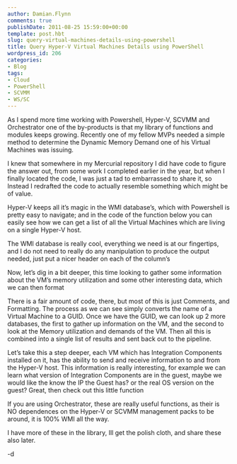 ```yaml
---
author: Damian.Flynn
comments: true
publishDate: 2011-08-25 15:59:00+00:00
template: post.hbt
slug: query-virtual-machines-details-using-powershell
title: Query Hyper-V Virtual Machines Details using PowerShell
wordpress_id: 206
categories:
- Blog
tags:
- Cloud
- PowerShell
- SCVMM
- WS/SC
---
```


As I spend more time working with Powershell, Hyper-V, SCVMM and Orchestrator one of the by-products is that my library of functions and modules keeps growing. Recently one of my fellow MVPs needed a simple method to determine the Dynamic Memory Demand one of his Virtual Machines was issuing.

I knew that somewhere in my Mercurial repository I did have code to figure the answer out, from some work I completed earlier in the year, but when I finally located the code, I was just a tad to embarrassed to share it, so Instead I redrafted the code to actually resemble something which might be of value.

Hyper-V keeps all it’s magic in the WMI database’s, which with Powershell is pretty easy to navigate; and in the code of the function below you can easily see how we can get a list of all the Virtual Machines which are living on a single Hyper-V host.

The WMI database is really cool, everything we need is at our fingertips, and I do not need to really do any manipulation to produce the output needed, just put a nicer header on each of the column’s

Now, let’s dig in a bit deeper, this time looking to gather some information about the VM’s memory utilization and some other interesting data, which we can then format

There is a fair amount of code, there, but most of this is just Comments, and Formatting. The process as we can see simply converts the name of a Virtual Machine to a GUID. Once we have the GUID, we can look up 2 more databases, the first to gather up information on the VM, and the second to look at the Memory utilization and demands of the VM. Then all this is combined into a single list of results and sent back out to the pipeline.

Let’s take this a step deeper, each VM which has Integration Components installed on it, has the ability to send and receive information to and from the Hyper-V host. This information is really interesting, for example we can learn what version of Integration Components are in the guest, maybe we would like the know the IP the Guest has? or the real OS version on the guest? Great, then check out this little function

If you are using Orchestrator, these are really useful functions, as their is NO dependences on the Hyper-V or SCVMM management packs to be around, it is 100% WMI all the way.

I have more of these in the library, Ill get the polish cloth, and share these also later.

-d
